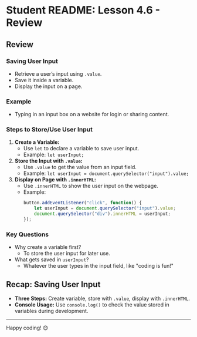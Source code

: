 # Student README: Lesson 4.6 - Review

## Review
### Saving User Input
- Retrieve a user’s input using `.value`.
- Save it inside a variable.
- Display the input on a page.

### Example
- Typing in an input box on a website for login or sharing content.

### Steps to Store/Use User Input
1. **Create a Variable:** 
    - Use `let` to declare a variable to save user input.
    - Example: `let userInput;`
2. **Store the Input with `.value`:**
    - Use `.value` to get the value from an input field.
    - Example: `let userInput = document.querySelector("input").value;`
3. **Display on Page with `.innerHTML`:**
    - Use `.innerHTML` to show the user input on the webpage.
    - Example:
        ```javascript
        button.addEventListener("click", function() {
            let userInput = document.querySelector("input").value;
            document.querySelector("div").innerHTML = userInput;
        });
        ```

### Key Questions
- Why create a variable first?
    - To store the user input for later use.
- What gets saved in `userInput`?
    - Whatever the user types in the input field, like "coding is fun!"

## Recap: Saving User Input
- **Three Steps:** Create variable, store with `.value`, display with `.innerHTML`.
- **Console Usage:** Use `console.log()` to check the value stored in variables during development.

---

Happy coding! 😊